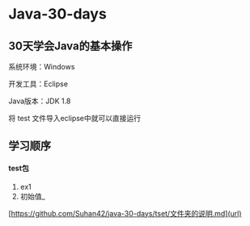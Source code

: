 # Java-30-days
## 30天学会Java的基本操作
系统环境：Windows

开发工具：Eclipse

Java版本：JDK 1.8

将 test 文件导入eclipse中就可以直接运行

## 学习顺序
#### test包
1. ex1
2. 初始值_

[https://github.com/Suhan42/java-30-days/tset/文件夹的说明.md](url)
